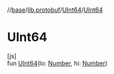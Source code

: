 //[base](../../../index.md)/[lib.protobuf](../index.md)/[UInt64](index.md)/[UInt64](-u-int64.md)

# UInt64

[js]\
fun [UInt64](-u-int64.md)(lo: [Number](https://kotlinlang.org/api/latest/jvm/stdlib/kotlin/-number/index.html), hi: [Number](https://kotlinlang.org/api/latest/jvm/stdlib/kotlin/-number/index.html))
